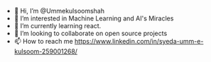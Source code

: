 - 👋 Hi, I’m @Ummekulsoomshah
- 👀 I’m interested in Machine Learning and AI's Miracles
- 🌱 I’m currently learning react.
- 💞️ I’m looking to collaborate on open source projects
- 📫 How to reach me https://www.linkedin.com/in/syeda-umm-e-kulsoom-259001268/

<!---
Ummekulsoomshah/Ummekulsoomshah is a ✨ special ✨ repository because its `README.md` (this file) appears on your GitHub profile.
You can click the Preview link to take a look at your changes.
--->
